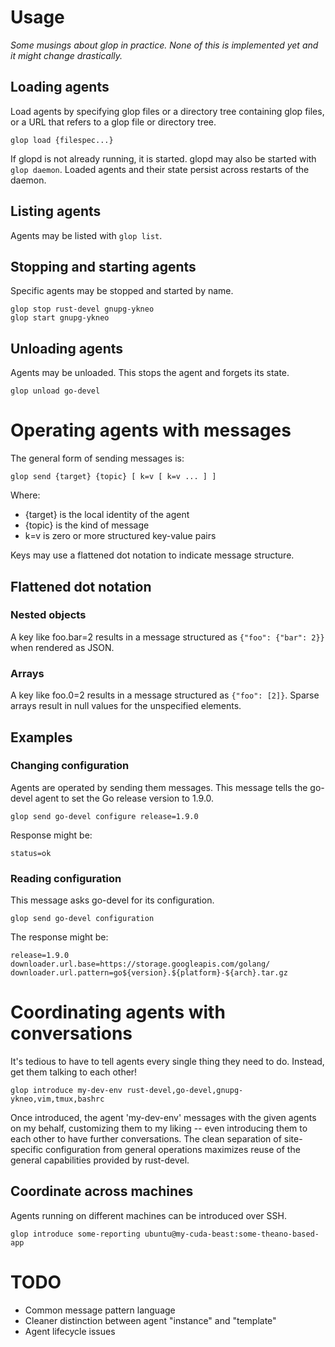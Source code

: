 # Usage

_Some musings about glop in practice. None of this is implemented yet and it
might change drastically._

## Loading agents

Load agents by specifying glop files or a directory tree containing glop files,
or a URL that refers to a glop file or directory tree.

    glop load {filespec...}

If glopd is not already running, it is started. glopd may also be started with
`glop daemon`. Loaded agents and their state persist across restarts of
the daemon.

## Listing agents

Agents may be listed with `glop list`.

## Stopping and starting agents

Specific agents may be stopped and started by name.

    glop stop rust-devel gnupg-ykneo
    glop start gnupg-ykneo

## Unloading agents

Agents may be unloaded. This stops the agent and forgets its state.

    glop unload go-devel

# Operating agents with messages

The general form of sending messages is:

    glop send {target} {topic} [ k=v [ k=v ... ] ]

Where:
- {target} is the local identity of the agent
- {topic} is the kind of message
- k=v is zero or more structured key-value pairs

Keys may use a flattened dot notation to indicate message structure.

## Flattened dot notation

### Nested objects

A key like foo.bar=2 results in a message structured as `{"foo": {"bar": 2}}`
when rendered as JSON.

### Arrays

A key like foo.0=2 results in a message structured as `{"foo": [2]}`. Sparse
arrays result in null values for the unspecified elements.

## Examples

### Changing configuration

Agents are operated by sending them messages. This message tells the go-devel
agent to set the Go release version to 1.9.0.

    glop send go-devel configure release=1.9.0

Response might be:

    status=ok

### Reading configuration

This message asks go-devel for its configuration.

    glop send go-devel configuration

The response might be:

    release=1.9.0
    downloader.url.base=https://storage.googleapis.com/golang/
    downloader.url.pattern=go${version}.${platform}-${arch}.tar.gz

# Coordinating agents with conversations

It's tedious to have to tell agents every single thing they need to do.
Instead, get them talking to each other!

    glop introduce my-dev-env rust-devel,go-devel,gnupg-ykneo,vim,tmux,bashrc

Once introduced, the agent 'my-dev-env' messages with the given agents on my
behalf, customizing them to my liking -- even introducing them to each other to
have further conversations. The clean separation of site-specific configuration
from general operations maximizes reuse of the general capabilities provided by
rust-devel.

## Coordinate across machines

Agents running on different machines can be introduced over SSH.

    glop introduce some-reporting ubuntu@my-cuda-beast:some-theano-based-app

# TODO

- Common message pattern language
- Cleaner distinction between agent "instance" and "template"
- Agent lifecycle issues
